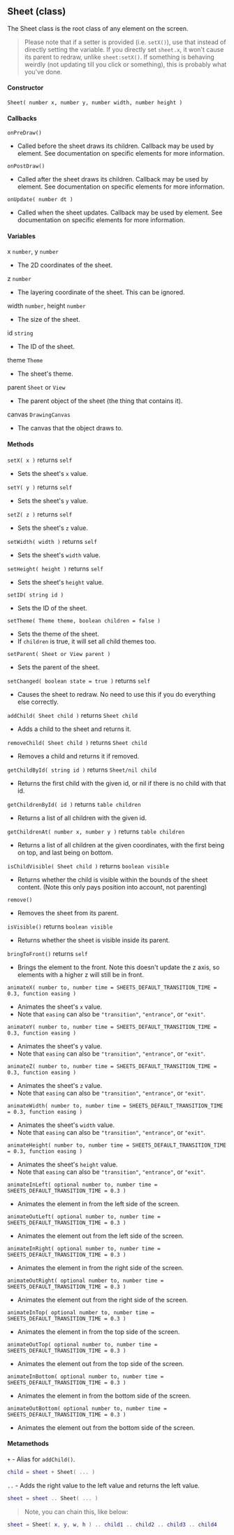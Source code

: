 
## Sheet (class)

The Sheet class is the root class of any element on the screen.

> Please note that if a setter is provided (i.e. `setX()`), use that instead of directly setting the variable.
> If you directly set `sheet.x`, it won't cause its parent to redraw, unlike `sheet:setX()`.
> If something is behaving weirdly (not updating till you click or something), this is probably what you've done.

#### Constructor

`Sheet( number x, number y, number width, number height )`

#### Callbacks

`onPreDraw()`

- Called before the sheet draws its children. Callback may be used by element. See documentation on specific elements for more information.

`onPostDraw()`

- Called after the sheet draws its children. Callback may be used by element. See documentation on specific elements for more information.

`onUpdate( number dt )`

- Called when the sheet updates. Callback may be used by element. See documentation on specific elements for more information.

#### Variables

x `number`, y `number`

- The 2D coordinates of the sheet.

z `number`

- The layering coordinate of the sheet. This can be ignored.

width `number`, height `number`

- The size of the sheet.

id `string`

- The ID of the sheet.

theme `Theme`

- The sheet's theme.

parent `Sheet` or `View`

- The parent object of the sheet (the thing that contains it).

canvas `DrawingCanvas`

- The canvas that the object draws to.

#### Methods

`setX( x )` returns `self`

- Sets the sheet's `x` value.

`setY( y )` returns `self`

- Sets the sheet's `y` value.

`setZ( z )` returns `self`

- Sets the sheet's `z` value.

`setWidth( width )` returns `self`

- Sets the sheet's `width` value.

`setHeight( height )` returns `self`

- Sets the sheet's `height` value.

`setID( string id )`

- Sets the ID of the sheet.

`setTheme( Theme theme, boolean children = false )`

- Sets the theme of the sheet.
- If `children` is true, it will set all child themes too.

`setParent( Sheet or View parent )`

- Sets the parent of the sheet.

`setChanged( boolean state = true )` returns `self`

- Causes the sheet to redraw. No need to use this if you do everything else correctly.

`addChild( Sheet child )` returns `Sheet child`

- Adds a child to the sheet and returns it.

`removeChild( Sheet child )` returns `Sheet child`

- Removes a child and returns it if removed.

`getChildById( string id )` returns `Sheet/nil child`

- Returns the first child with the given id, or nil if there is no child with that id.

`getChildrenById( id )` returns `table children`

- Returns a list of all children with the given id.

`getChildrenAt( number x, number y )` returns `table children`

- Returns a list of all children at the given coordinates, with the first being on top, and last being on bottom.

`isChildVisible( Sheet child )` returns `boolean visible`

- Returns whether the child is visible within the bounds of the sheet content. (Note this only pays position into account, not parenting)

`remove()`

- Removes the sheet from its parent.

`isVisible()` returns `boolean visible`

- Returns whether the sheet is visible inside its parent.

`bringToFront()` returns `self`

- Brings the element to the front. Note this doesn't update the z axis, so elements with a higher z will still be in front.

`animateX( number to, number time = SHEETS_DEFAULT_TRANSITION_TIME = 0.3, function easing )`

- Animates the sheet's `x` value.
- Note that `easing` can also be `"transition"`, `"entrance"`, or `"exit"`.

`animateY( number to, number time = SHEETS_DEFAULT_TRANSITION_TIME = 0.3, function easing )`

- Animates the sheet's `y` value.
- Note that `easing` can also be `"transition"`, `"entrance"`, or `"exit"`.

`animateZ( number to, number time = SHEETS_DEFAULT_TRANSITION_TIME = 0.3, function easing )`

- Animates the sheet's `z` value.
- Note that `easing` can also be `"transition"`, `"entrance"`, or `"exit"`.

`animateWidth( number to, number time = SHEETS_DEFAULT_TRANSITION_TIME = 0.3, function easing )`

- Animates the sheet's `width` value.
- Note that `easing` can also be `"transition"`, `"entrance"`, or `"exit"`.

`animateHeight( number to, number time = SHEETS_DEFAULT_TRANSITION_TIME = 0.3, function easing )`

- Animates the sheet's `height` value.
- Note that `easing` can also be `"transition"`, `"entrance"`, or `"exit"`.

`animateInLeft( optional number to, number time = SHEETS_DEFAULT_TRANSITION_TIME = 0.3 )`

- Animates the element in from the left side of the screen.

`animateOutLeft( optional number to, number time = SHEETS_DEFAULT_TRANSITION_TIME = 0.3 )`

- Animates the element out from the left side of the screen.

`animateInRight( optional number to, number time = SHEETS_DEFAULT_TRANSITION_TIME = 0.3 )`

- Animates the element in from the right side of the screen.

`animateOutRight( optional number to, number time = SHEETS_DEFAULT_TRANSITION_TIME = 0.3 )`

- Animates the element out from the right side of the screen.

`animateInTop( optional number to, number time = SHEETS_DEFAULT_TRANSITION_TIME = 0.3 )`

- Animates the element in from the top side of the screen.

`animateOutTop( optional number to, number time = SHEETS_DEFAULT_TRANSITION_TIME = 0.3 )`

- Animates the element out from the top side of the screen.

`animateInBottom( optional number to, number time = SHEETS_DEFAULT_TRANSITION_TIME = 0.3 )`

- Animates the element in from the bottom side of the screen.

`animateOutBottom( optional number to, number time = SHEETS_DEFAULT_TRANSITION_TIME = 0.3 )`

- Animates the element out from the bottom side of the screen.

#### Metamethods

`+` - Alias for `addChild()`.

```lua
child = sheet + Sheet( ... )
```

`..` - Adds the right value to the left value and returns the left value.

```lua
sheet = sheet .. Sheet( ... )
```

> Note, you can chain this, like below:

```lua
sheet = Sheet( x, y, w, h ) .. child1 .. child2 .. child3 .. child4
```
